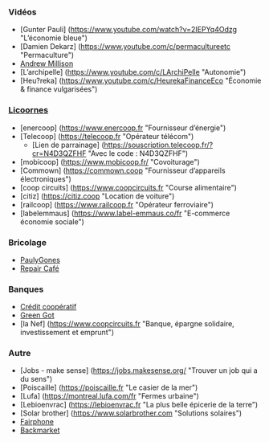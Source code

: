 ### Vidéos

- [Gunter Pauli] (https://www.youtube.com/watch?v=2IEPYq4Odzg "L’économie bleue")
- [Damien Dekarz] (https://www.youtube.com/c/permacultureetc "Permaculture")
- [Andrew Millison](https://www.youtube.com/c/amillison "Permaculture")
- [L’archipelle] (https://www.youtube.com/c/LArchiPelle "Autonomie")
- [Heu?reka] (https://www.youtube.com/c/HeurekaFinanceEco "Économie & finance vulgarisées")

### [Licoornes](https://www.licoornes.coop "Groupement de coopératives pour fournir des alternatives plus saines à notre consommation")
- [enercoop] (https://www.enercoop.fr "Fournisseur d’énergie")
- [Telecoop] (https://telecoop.fr "Opérateur télécom")
  - [Lien de parrainage] (https://souscription.telecoop.fr/?cr=N4D3QZFHF "Avec le code : N4D3QZFHF")
- [mobicoop] (https://www.mobicoop.fr/ "Covoiturage")
- [Commown] (https://commown.coop "Fournisseur d’appareils électroniques")
- [coop circuits] (https://www.coopcircuits.fr "Course alimentaire")
- [citiz] (https://citiz.coop "Location de voiture")
- [railcoop] (https://www.railcoop.fr "Opérateur ferroviaire")
- [labelemmaus] (https://www.label-emmaus.co/fr "E-commerce économie sociale")

### Bricolage

- [PaulyGones](https://www.youtube.com/@Paulygones/videos "Superbes vidéos de bricolage")
- [Repair Café](https://www.repaircafe.org/fr/ "Réseau de café pour réparer nos bouzins")

### Banques
- [Crédit coopératif](https://www.credit-cooperatif.coop/ "Banque, pour la durabilité des territoires")
- [Green Got](https://green-got.com/ "Presque une banque, (pas de crédit pas de droit à la dénomination 'banque') verte")
- [la Nef] (https://www.coopcircuits.fr "Banque, épargne solidaire, investissement et emprunt")

### Autre

- [Jobs - make sense] (https://jobs.makesense.org/ "Trouver un job qui a du sens")
- [Poiscaille] (https://poiscaille.fr "Le casier de la mer")
- [Lufa] (https://montreal.lufa.com/fr "Fermes urbaine")
- [Lebioenvrac] (https://lebioenvrac.fr "La plus belle épicerie de la terre")
- [Solar brother] (https://www.solarbrother.com "Solutions solaires")
- [Fairphone](https://www.fairphone.com/fr "Un smartphone utraréparable qui essaye d'avoir le moins de sang possible sur l'écran")
- [Backmarket](https://www.backmarket.fr/fr-fr "Vente \(et achat\) d'objets reconditionnés")
